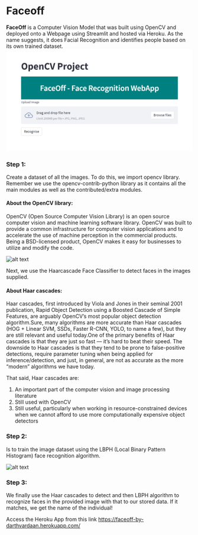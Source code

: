 # Faceoff
__FaceOff__ is a Computer Vision Model that was built using OpenCV and deployed onto a Webpage using Streamlit and hosted via Heroku. As the name suggests, it does Facial Recognition and identifies people based on its own trained dataset.
![alt text](https://github.com/darthvardaan/faceoff/blob/5e25d71f074b51df961a3bb1e02b04f6ee59c772/Screenshot%20(154).png)

### Step 1:
Create a dataset of all the images. To do this, we import opencv library. Remember we use the opencv-contrib-python library as it contains all the main modules as well as the contributed/extra modules. 

#### About the OpenCV library: ####
OpenCV (Open Source Computer Vision Library) is an open source computer vision and machine learning software library. OpenCV was built to provide a common infrastructure for computer vision applications and to accelerate the use of machine perception in the commercial products. Being a BSD-licensed product, OpenCV makes it easy for businesses to utilize and modify the code.

![alt text](https://miro.medium.com/max/1050/1*uICHe7Ul2F3rBim1a7GQaA.png)

Next, we use the Haarcascade Face Classifier to detect faces in the images supplied. 

#### About Haar cascades: ####
Haar cascades, first introduced by Viola and Jones in their seminal 2001 publication, Rapid Object Detection using a Boosted Cascade of Simple Features, are arguably OpenCV’s most popular object detection algorithm.Sure, many algorithms are more accurate than Haar cascades (HOG + Linear SVM, SSDs, Faster R-CNN, YOLO, to name a few), but they are still relevant and useful today.One of the primary benefits of Haar cascades is that they are just so fast — it’s hard to beat their speed.
The downside to Haar cascades is that they tend to be prone to false-positive detections, require parameter tuning when being applied for inference/detection, and just, in general, are not as accurate as the more “modern” algorithms we have today.

That said, Haar cascades are:
1. An important part of the computer vision and image processing literature
2. Still used with OpenCV
3. Still useful, particularly when working in resource-constrained devices when we cannot afford to use more computationally expensive object detectors

### Step 2:
Is to train the image dataset using the LBPH (Local Binary Pattern Histogram) face recognition algorithm.

![alt text](https://miro.medium.com/max/1838/1*-cyqWPcas3CXp4O2O7xPpg.png)
### Step 3:
We finally use the Haar cascades to detect and then LBPH algorithm to recognize faces in the provided image with that to our stored data. If it matches, we get the name of the individual! 

Access the Heroku App from this link https://faceoff-by-darthvardaan.herokuapp.com/ 

